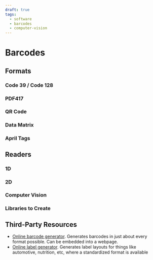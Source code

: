 ```yaml
---
draft: true
tags:
  - software
  - barcodes
  - computer-vision
---
```

# Barcodes

<!--
TODO: Discuss uses for barcodes
TODO: Discuss formats
TODO: Discuss readers
TODO: Discuss libraries for creating
TODO: Link to GS1 project
-->
## Formats

### Code 39 / Code 128

### PDF417

### QR Code

### Data Matrix

### April Tags

## Readers

### 1D

### 2D

### Computer Vision

### Libraries to Create

## Third-Party Resources

* [Online barcode generator](https://barcode.tec-it.com). Generates
  barcodes in just about every format possible. Can be embedded into a
  webpage. 
* [Online label generator](https://label.tec-it.com/en). Generates label
  layouts for things like automotive, nutrition, etc, where a
  standardized format is available